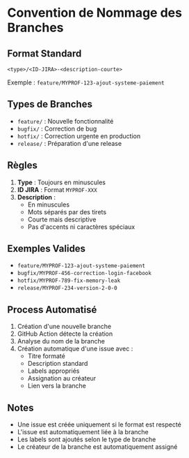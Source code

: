 # Convention de Nommage des Branches

## Format Standard
```
<type>/<ID-JIRA>-<description-courte>
```

Exemple : `feature/MYPROF-123-ajout-systeme-paiement`

## Types de Branches
- `feature/` : Nouvelle fonctionnalité
- `bugfix/` : Correction de bug
- `hotfix/` : Correction urgente en production
- `release/` : Préparation d'une release

## Règles
1. **Type** : Toujours en minuscules
2. **ID JIRA** : Format `MYPROF-XXX`
3. **Description** : 
   - En minuscules
   - Mots séparés par des tirets
   - Courte mais descriptive
   - Pas d'accents ni caractères spéciaux

## Exemples Valides
- `feature/MYPROF-123-ajout-systeme-paiement`
- `bugfix/MYPROF-456-correction-login-facebook`
- `hotfix/MYPROF-789-fix-memory-leak`
- `release/MYPROF-234-version-2-0-0`

## Process Automatisé
1. Création d'une nouvelle branche
2. GitHub Action détecte la création
3. Analyse du nom de la branche
4. Création automatique d'une issue avec :
   - Titre formaté
   - Description standard
   - Labels appropriés
   - Assignation au créateur
   - Lien vers la branche

## Notes
- Une issue est créée uniquement si le format est respecté
- L'issue est automatiquement liée à la branche
- Les labels sont ajoutés selon le type de branche
- Le créateur de la branche est automatiquement assigné
